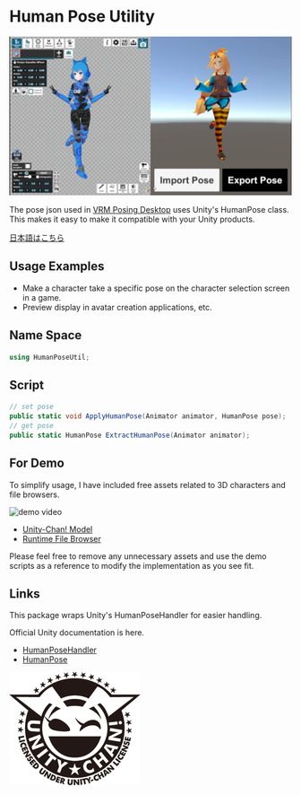 # Human Pose Utility

![DEMO](/doc/hpu_demo.jpg)

The pose json used in [VRM Posing Desktop](https://store.steampowered.com/app/1895630/VRM/) uses Unity's HumanPose class. This makes it easy to make it compatible with your Unity products.

[日本語はこちら](/README_JA.md)

## Usage Examples
* Make a character take a specific pose on the character selection screen in a game.
* Preview display in avatar creation applications, etc.

## Name Space

```cs
using HumanPoseUtil;
```

## Script

```cs
// set pose
public static void ApplyHumanPose(Animator animator, HumanPose pose);
// get pose
public static HumanPose ExtractHumanPose(Animator animator);
```

## For Demo

To simplify usage, I have included free assets related to 3D characters and file browsers.

![demo video](/doc/demo.gif)

* [Unity-Chan! Model](https://assetstore.unity.com/packages/3d/characters/unity-chan-model-18705?aid=1011liAjm)
* [Runtime File Browser](https://assetstore.unity.com/packages/tools/gui/runtime-file-browser-113006?aid=1011liAjm)

Please feel free to remove any unnecessary assets and use the demo scripts as a reference to modify the implementation as you see fit.

## Links

This package wraps Unity's HumanPoseHandler for easier handling.

Official Unity documentation is here.

* [HumanPoseHandler](https://docs.unity.cn/ScriptReference/HumanPoseHandler.html)
* [HumanPose](https://docs.unity.cn/ScriptReference/HumanPose.html)

![UnityChan](/doc/imageLicenseLogo.png)